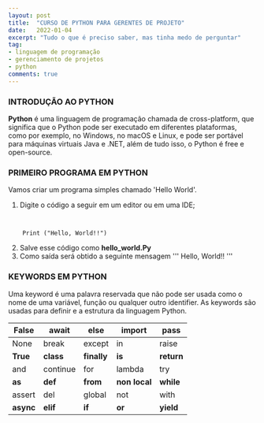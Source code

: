 ```yaml
---
layout: post
title:  "CURSO DE PYTHON PARA GERENTES DE PROJETO"
date:   2022-01-04
excerpt: "Tudo o que é preciso saber, mas tinha medo de perguntar"
tag:
- linguagem de programação
- gerenciamento de projetos
- python
comments: true
---
```

### INTRODUÇÃO AO PYTHON
**Python** é uma linguagem de programação chamada de cross-platform, que significa que o Python pode ser executado em diferentes plataformas, como por exemplo, no Windows, no macOS e Linux, e pode ser portável para máquinas virtuais Java e .NET, além de tudo isso, o Python é free e open-source.

### PRIMEIRO PROGRAMA EM PYTHON
Vamos criar um programa simples chamado 'Hello World'.

1. Digite o código a seguir em um editor ou em uma IDE;

```


	Print ("Hello, World!!")

```
    
2. Salve esse código como **hello_world.Py**
3. Como saída será obtido a seguinte mensagem
'''
	Hello, World!!
'''

### KEYWORDS EM PYTHON

Uma keyword é uma palavra reservada que não pode ser usada como o nome de uma variável, função ou qualquer outro identifier. As keywords são usadas para definir e a estrutura da linguagem Python.

| False | await | else   | import | pass  |
|-------|-------|--------|--------|-------|
| None  | break | except | in     | raise |
| **True**  | **class** | **finally** | **is**   | **return** |
| and  | continue | for | lambda     | try |
| **as**  | **def** | **from** | **non local**   | **while** |
| assert  | del | global | not     | with |
| **async**  | **elif** | **if** | **or**   | **yield** |


